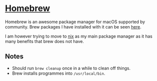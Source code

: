 # [Homebrew](https://brew.sh/)
Homebrew is an awesome package manager for macOS supported by community. Brew packages I have installed with it can be seen [here](https://gist.github.com/3fbe13ce427132d0297f411b62f49034).

I am however trying to move to [nix](nix.md) as my main package manager as it has many benefits that brew does not have.

## Notes
- Should run `brew cleanup` once in a while to clean off things.
- Brew installs programmes into `/usr/local/bin`.
